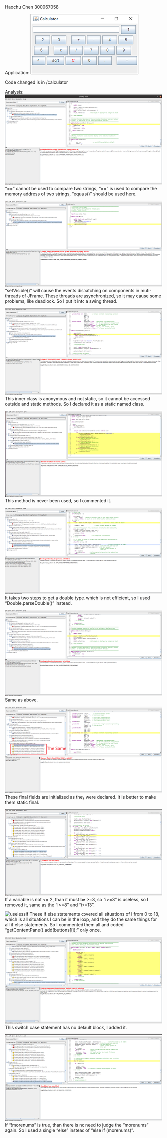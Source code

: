 Haochu Chen
300067058

Application:
![calculator](img/calculator.png)

Code changed is in /calculator

Analysis:
&NewLine;
&NewLine;
&NewLine;
&NewLine;
&NewLine;
![equals](img/equals.png)
“==” cannot be used to compare two strings, “==” is used to compare the memory address of two strings, “equals()” should be used here.
  
  
![swing](img/swing.png)
“setVisible()” will cause the events dispatching on components in muti-threads of JFrame. These threads are asynchronized, so it may cause some problems, like deadlock. So I put it into a swing thread.

![innerclass](img/innerclass.png)
This inner class is anonymous and not static, so it cannot be accessed outside and static methods. So I declared it as a static named class.

![notused](img/notused.png)
This method is never been used, so I commented it.

![double](img/double.png)
It takes two steps to get a double type, which is not efficient, so I used “Double.parseDouble()” instead.

![double2](img/double2.png)
Same as above.

![final](img/final.png)
These final fields are initialized as they were declared. It is better to make them static final.

![ifelse](img/ifelse.png)
If a variable is not <= 2, than it must be >=3, so “i>=3” is useless, so I removed it, same as the “i>=8” and “i>=13”.

![uselessif](img/uselessif.png)
These if else statements covered all situations of I from 0 to 18, which is all situations I can be in the loop, and they do the same things for all if else statements. So I commented them all and coded “getContentPane().add(buttons[i]);” only once.

![default](img/default.png)
This switch case statement has no default block, I added it.

![morenums](img/morenums.png)
If “!morenums” is true, than there is no need to judge the “morenums” again. So I used a single “else” instead of “else if (morenums)”.
